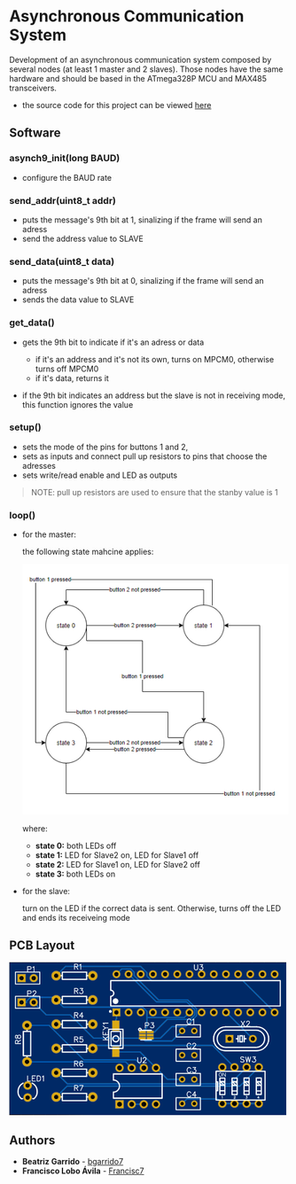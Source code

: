# Asynchronous Communication System

Development of an asynchronous communication system composed by several nodes (at least 1 master and 2 slaves). Those nodes have the same hardware and should be based in the ATmega328P MCU and MAX485 transceivers. 


* the source code for this project can be viewed [here](https://github.com/bgarrido7/feup-sele/blob/master/Project%201/asynch9_T4B10/src/main.cpp) 

## Software

### asynch9_init(long BAUD)

  - configure the BAUD rate

### send_addr(uint8_t addr) 

  - puts the message's 9th bit at 1, sinalizing if the frame will send an adress
  - send the address value to SLAVE

### send_data(uint8_t data) 

  - puts the message's 9th bit at 0, sinalizing if the frame will send an adress
  - sends the data value to SLAVE

### get_data() 

  - gets the 9th bit to indicate if it's an adress or data
    - if it's an address and it's not its own, turns on MPCM0, otherwise turns off MPCM0
    - if it's data, returns it
    
  - if the 9th bit indicates an address but the slave is not in receiving mode, this function ignores the value

### setup()

- sets the mode of the pins for buttons 1 and 2,
- sets as inputs and connect pull up resistors to pins that choose the adresses
- sets write/read enable and LED as outputs

> NOTE: pull up resistors are used to ensure that the stanby value is 1

###  loop()

 - for the master:
    
    the following state mahcine applies:
    
    <img src="https://github.com/bgarrido7/feup-sele/blob/master/Async%20Project/asynch9_T4B10/images/state%20machine.PNG" width=500>
    
    where:
      -  **state 0:** both LEDs off 
      -  **state 1:** LED for Slave2 on, LED for Slave1 off
      -  **state 2:** LED for Slave1 on, LED for Slave2 off
      -  **state 3:** both LEDs on
      
  - for the slave:
  
    turn on the LED if the correct data is sent. Otherwise, turns off the LED and ends its receiveing mode

## PCB Layout

<img src=https://github.com/bgarrido7/feup-sele/blob/master/Async%20Project/asynch9_T4B10/images/pcb.png width="500">
  

## Authors

* **Beatriz Garrido** - [bgarrido7](https://github.com/bgarrido7)
* **Francisco Lobo Ávila** - [Francisc7](https://github.com/Francisc7)
